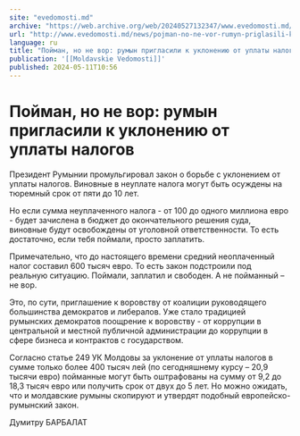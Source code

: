 ```yaml
---
site: "evedomosti.md"
archive: "https://web.archive.org/web/20240527132347/www.evedomosti.md/news/pojman-no-ne-vor-rumyn-priglasili-k-ukloneniyu-ot-uplaty-nal"
url: "http://www.evedomosti.md/news/pojman-no-ne-vor-rumyn-priglasili-k-ukloneniyu-ot-uplaty-nal"
language: ru
title: "Пойман, но не вор: румын пригласили к уклонению от уплаты налогов"
publication: '[[Moldavskie Vedomosti]]'
published: 2024-05-11T10:56
---
```


# Пойман, но не вор: румын пригласили к уклонению от уплаты налогов

Президент Румынии промульгировал закон о борьбе с уклонением от уплаты налогов. Виновные в неуплате налога могут быть осуждены на тюремный срок от пяти до 10 лет.

Но если сумма неуплаченного налога - от 100 до одного миллиона евро - будет зачислена в бюджет до окончательного решения суда, виновные будут освобождены от уголовной ответственности. То есть достаточно, если тебя поймали, просто заплатить.

Примечательно, что до настоящего времени средний неоплаченный налог составил 600 тысяч евро. То есть закон подстроили под реальную ситуацию. Поймали, заплатил и свободен. А не пойманный – не вор.

Это, по сути, приглашение к воровству от коалиции руководящего большинства демократов и либералов. Уже стало традицией румынских демократов поощрение к воровству - от коррупции в центральной и местной публичной администрации до коррупции в сфере бизнеса и контрактов с государством.

Согласно статье 249 УК Молдовы за уклонение от уплаты налогов в сумме только более 400 тысяч лей (по сегодняшнему курсу – 20,9 тысячи евро) пойманные могут быть оштрафованы на сумму от 9,2 до 18,3 тысяч евро или получить срок от двух до 5 лет. Но можно ожидать, что и молдавские румыны скопируют и утвердят подобный европейско-румынский закон.

Думитру БАРБАЛАТ